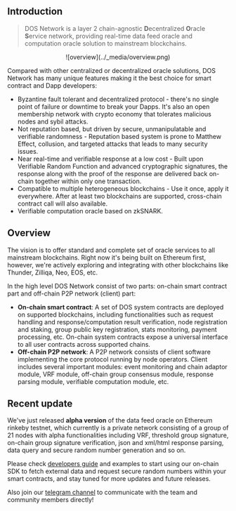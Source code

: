 ## Introduction
> DOS Network is a layer 2 chain-agnostic **D**ecentralized **O**racle **S**ervice network, providing real-time data feed oracle and computation oracle solution to mainstream blockchains.

<center>![overview](../_media/overview.png)</center>

Compared with other centralized or decentralized oracle solutions, DOS Network has many unique features making it the best choice for smart contract and Dapp developers:
- Byzantine fault tolerant and decentralized protocol - there's no single point of failure or downtime to break your Dapps. It's also an open membership network with crypto economy that tolerates malicious nodes and sybil attacks.
- Not reputation based, but driven by secure, unmanipulatable and verifiable randomness - Reputation based system is prone to Matthew Effect, collusion, and targeted attacks that leads to many security issues.
- Near real-time and verifiable response at a low cost - Built upon Verifiable Random Function and advanced cryptographic signatures, the response along with the proof of the response are delivered back on-chain together within only one transaction.
- Compatible to multiple heterogeneous blockchains - Use it once, apply it everywhere. After at least two blockchains are supported, cross-chain contract call will also available.
- Verifiable computation oracle based on zkSNARK.


## Overview
The vision is to offer standard and complete set of oracle services to all mainstream blockchains. Right now it's being built on Ethereum first, however, we're actively exploring and integrating with other blockchains like Thunder, Zilliqa, Neo, EOS, etc.

In the high level DOS Network consist of two parts: on-chain smart contract part and off-chain P2P network (client) part:
* **On-chain smart contract**: A set of DOS system contracts are deployed on supported blockchains, including functionalities such as request handling and response/computation result verification, node registration and staking, group public key registration, stats monitoring, payment processing, etc. On-chain system contracts expose a universal interface to all user contracts across supported chains.
* **Off-chain P2P network**: A P2P network consists of client software implementing the core protocol running by node operators. Client includes several important modules: event monitoring and chain adaptor module, VRF module, off-chain group consensus module, response parsing module, verifiable computation module, etc.


## Recent update
We've just released **alpha version** of the data feed oracle on Ethereum rinkeby testnet, which currently is a private network consisting of a group of 21 nodes with alpha functionalities including VRF, threshold group signature, on-chain group signature verification, json and xml/html response parsing, data query and secure random number generation and so on.

Please check [developers guide](contents/blockchains/ethereum) and examples to start using our on-chain SDK to fetch external data and request secure random numbers within your smart contracts, and stay tuned for more updates and future releases.

Also join our [telegram channel](https://t.me/dosnetwork_en) to communicate with the team and community members directly!
